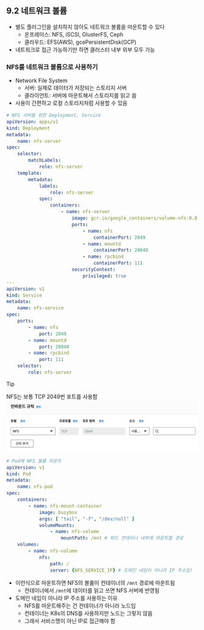 ## 9.2 네트워크 볼륨

- 별도 플러그인을 설치하지 않아도 네트워크 볼륨을 마운트할 수 있다
    - 온프레미스: NFS, iSCSI, GlusterFS, Ceph
    - 클라우드: EFS(AWS), gcePersistentDisk(GCP)
- 네트워크로 접근 가능하기만 하면 클러스터 내부 외부 모두 가능

### NFS를 네트워크 볼륨으로 사용하기

- Network File System
    - 서버: 실제로 데이터가 저장되는 스토리지 서버
    - 클라이언트: 서버에 마운트해서 스토리지를 읽고 씀
- 사용이 간편하고 로컬 스토리지처럼 사용할 수 있음

```yaml
# NFS 서버를 위한 Deployment, Service
apiVersion: apps/v1
kind: Deployment
metadata:
    name: nfs-server
spec:
    selector:
        matchLabels:
            role: nfs-server
    template:
        metadata:
            labels:
                role: nfs-server
            spec:
                containers:
                    - name: nfs-server
                        image: gcr.io/google_containers/volume-nfs:0.8
                        ports:
                            - name: nfs
                                containerPort: 2049
                            - name: mountd
                                containerPort: 20048
                            - name: rpcbind
                                containerPort: 111
                        securityContext:
                            privileged: true
---
apiVersion: v1
kind: Service
metadata:
    name: nfs-service
spec:
    ports:
        - name: nfs
            port: 2049
        - name: mountd
            port: 20048
        - name: rpcbind
            port: 111
    selector:
        role: nfs-server
```

> [!tip]
> NFS는 보통 TCP 2049번 포트를 사용함
> ![aws](./aws.png)

```yaml
# Pod에 NFS 볼륨 마운트
apiVersion: v1
kind: Pod
metadata:
    name: nfs-pod
spec:
    containers:
        - name: nfs-mount-container
            image: busybox
            args: [ "tail", "-f", "/dev/null" ]
            volumeMounts:
                - name: nfs-volume
                    mountPath: /mnt # 파드 컨테이너 내부에 마운트할 경로
    volumes:
        - name: nfs-volume
            nfs:
                path: /
                server: {NFS_SERVICE_IP} # 도메인 네임이 아니라 IP 주소임!
```

- 이런식으로 마운트하면 NFS의 볼륨이 컨테이너의 `/mnt` 경로에 마운트됨
    - 컨테이너에서 `/mnt`에 데이터를 읽고 쓰면 NFS 서버에 반영됨
- 도메인 네임이 아니라 IP 주소를 사용하는 이유
    - NFS를 마운트해주는 건 컨테이너가 아니라 노드임
    - 컨테이너는 K8s의 DNS를 사용하지만 노드는 그렇지 않음
    - 그래서 서비스명이 아닌 IP로 접근해야 함
